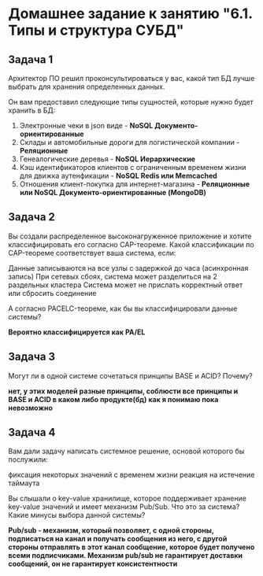 # Домашнее задание к занятию "6.1. Типы и структура СУБД"
## Задача 1

Архитектор ПО решил проконсультироваться у вас, какой тип БД лучше выбрать для хранения определенных данных.

Он вам предоставил следующие типы сущностей, которые нужно будет хранить в БД:

1. Электронные чеки в json виде - **NoSQL Документо-ориентированные**
2. Склады и автомобильные дороги для логистической компании - **Реляционные**
3. Генеалогические деревья - **NoSQL Иерархические**
4. Кэш идентификаторов клиентов с ограниченным временем жизни для движка аутенфикации - **NoSQL Redis или Memcached**
5. Отношения клиент-покупка для интернет-магазина - **Реляционные или NoSQL Документо-ориентированные (MongoDB)**

## Задача 2
Вы создали распределенное высоконагруженное приложение и хотите классифицировать его согласно CAP-теореме. Какой классификации по CAP-теореме соответствует ваша система, если:

Данные записываются на все узлы с задержкой до часа (асинхронная запись)
При сетевых сбоях, система может разделиться на 2 раздельных кластера
Система может не прислать корректный ответ или сбросить соединение

А согласно PACELC-теореме, как бы вы классифицировали данные системы?

**Вероятно классифицируется как PA/EL**

## Задача 3
Могут ли в одной системе сочетаться принципы BASE и ACID? Почему?

**нет, у этих моделей разные принципы, соблюсти все принципы и BASE и ACID в каком либо продукте(бд) как я понимаю пока невозможно**

## Задача 4
Вам дали задачу написать системное решение, основой которого бы послужили:

фиксация некоторых значений с временем жизни
реакция на истечение таймаута

Вы слышали о key-value хранилище, которое поддерживает хранение key-value значений и имеет механизм Pub/Sub. Что это за система? Какие минусы выбора данной системы?

**Pub/sub  -  механизм, который позволяет, с одной стороны, подписаться на канал и получать сообщения из него, с другой стороны  отправлять в этот канал сообщение, которое будет получено всеми подписчиками. Механизм pub/sub не гарантирует доставки сообщений, он не гарантирует консистентности**


